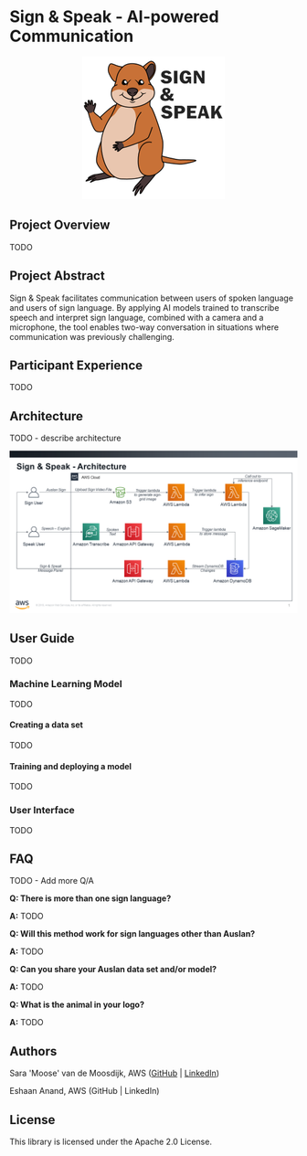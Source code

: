 # Sign & Speak - AI-powered Communication

<p align="center"><img src="img/sign-and-speak-logo-small.png" /></p>

## Project Overview

TODO

## Project Abstract

Sign & Speak facilitates communication between users of spoken language and users of sign language. By applying AI models trained to transcribe speech and interpret sign language, combined with a camera and a microphone, the tool enables two-way conversation in situations where communication was previously challenging.

## Participant Experience

TODO

## Architecture

TODO - describe architecture 

<p align="center"><img src="img/sign-and-speak-architecture.png" /></p>

## User Guide

TODO

### Machine Learning Model

TODO

#### Creating a data set

TODO

#### Training and deploying a model

TODO

### User Interface

TODO

## FAQ

TODO - Add more Q/A

**Q: There is more than one sign language?**

**A:** TODO

**Q: Will this method work for sign languages other than Auslan?**

**A:** TODO

**Q: Can you share your Auslan data set and/or model?**

**A:** TODO

**Q: What is the animal in your logo?**

**A:** TODO

## Authors

Sara 'Moose' van de Moosdijk, AWS ([GitHub](https://github.com/moose-in-australia/) | [LinkedIn](https://www.linkedin.com/in/saravandemoosdijk/))

Eshaan Anand, AWS (GitHub | LinkedIn)

## License

This library is licensed under the Apache 2.0 License.